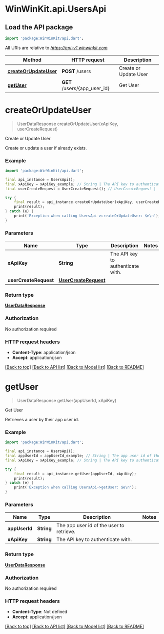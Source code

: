 # WinWinKit.api.UsersApi

## Load the API package
```dart
import 'package:WinWinKit/api.dart';
```

All URIs are relative to *https://api-v1.winwinkit.com*

Method | HTTP request | Description
------------- | ------------- | -------------
[**createOrUpdateUser**](UsersApi.md#createorupdateuser) | **POST** /users | Create or Update User
[**getUser**](UsersApi.md#getuser) | **GET** /users/{app_user_id} | Get User


# **createOrUpdateUser**
> UserDataResponse createOrUpdateUser(xApiKey, userCreateRequest)

Create or Update User

Create or update a user if already exists.

### Example
```dart
import 'package:WinWinKit/api.dart';

final api_instance = UsersApi();
final xApiKey = xApiKey_example; // String | The API key to authenticate with.
final userCreateRequest = UserCreateRequest(); // UserCreateRequest | 

try {
    final result = api_instance.createOrUpdateUser(xApiKey, userCreateRequest);
    print(result);
} catch (e) {
    print('Exception when calling UsersApi->createOrUpdateUser: $e\n');
}
```

### Parameters

Name | Type | Description  | Notes
------------- | ------------- | ------------- | -------------
 **xApiKey** | **String**| The API key to authenticate with. | 
 **userCreateRequest** | [**UserCreateRequest**](UserCreateRequest.md)|  | 

### Return type

[**UserDataResponse**](UserDataResponse.md)

### Authorization

No authorization required

### HTTP request headers

 - **Content-Type**: application/json
 - **Accept**: application/json

[[Back to top]](#) [[Back to API list]](../README.md#documentation-for-api-endpoints) [[Back to Model list]](../README.md#documentation-for-models) [[Back to README]](../README.md)

# **getUser**
> UserDataResponse getUser(appUserId, xApiKey)

Get User

Retrieves a user by their app user id.

### Example
```dart
import 'package:WinWinKit/api.dart';

final api_instance = UsersApi();
final appUserId = appUserId_example; // String | The app user id of the user to retrieve.
final xApiKey = xApiKey_example; // String | The API key to authenticate with.

try {
    final result = api_instance.getUser(appUserId, xApiKey);
    print(result);
} catch (e) {
    print('Exception when calling UsersApi->getUser: $e\n');
}
```

### Parameters

Name | Type | Description  | Notes
------------- | ------------- | ------------- | -------------
 **appUserId** | **String**| The app user id of the user to retrieve. | 
 **xApiKey** | **String**| The API key to authenticate with. | 

### Return type

[**UserDataResponse**](UserDataResponse.md)

### Authorization

No authorization required

### HTTP request headers

 - **Content-Type**: Not defined
 - **Accept**: application/json

[[Back to top]](#) [[Back to API list]](../README.md#documentation-for-api-endpoints) [[Back to Model list]](../README.md#documentation-for-models) [[Back to README]](../README.md)

